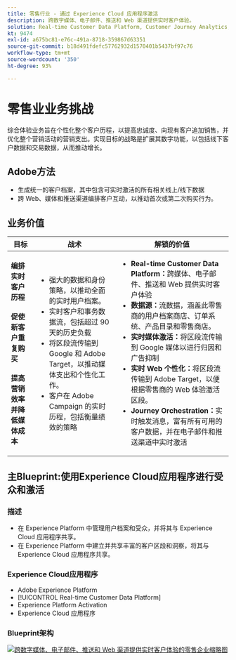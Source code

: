 ```yaml
---
title: 零售行业 - 通过 Experience Cloud 应用程序激活
description: 跨数字媒体、电子邮件、推送和 Web 渠道提供实时客户体验。
solution: Real-time Customer Data Platform, Customer Journey Analytics, Journey Orchestration, Campaign, Analytics, Target
kt: 9474
exl-id: a675bc81-e76c-491a-8718-359867d63351
source-git-commit: b18d491fdefc57762932d1570401b5437bf97c76
workflow-type: tm+mt
source-wordcount: '350'
ht-degree: 93%

---
```


# 零售业业务挑战

综合体验业务旨在个性化整个客户历程，以提高忠诚度、向现有客户追加销售，并优化整个营销活动的营销支出。实现目标的战略是扩展其数字功能，以包括线下客户数据和交易数据，从而推动增长。

## Adobe方法

* 生成统一的客户档案，其中包含可实时激活的所有相关线上/线下数据
* 跨 Web、媒体和推送渠道编排客户互动，以推动首次或第二次购买行为。

## 业务价值

| 目标 | 战术 | 解锁的价值 |
|---|---|---|
| **编排实时客户历程&#x200B;**<br></br>**促使新客户重复购买&#x200B;**<br></br>**提高营销效率并降低媒体成本**</ul> | <ul><li>强大的数据和身份策略，以推动全面的实时用户档案。</li><li>实时客户和事务数据流，包括超过 90 天的历史负载</li><li>将区段流传输到 Google 和 Adobe Target，以推动媒体支出和个性化工作。</li><li>客户在 Adobe Campaign 的实时历程，包括衡量绩效的策略</li></ul> | <ul><li><strong>Real-time Customer Data Platform：</strong>跨媒体、电子邮件、推送和 Web 提供实时客户体验</li><li><strong>数据源：</strong>流数据，涵盖此零售商的用户档案商店、订单系统、产品目录和零售商店。</li><li><strong>实时媒体激活：</strong>将区段流传输到 Google 媒体以进行归因和广告抑制</li><li><strong>实时 Web 个性化：</strong>将区段流传输到 Adobe Target，以便根据零售商的 Web 体验激活区段。</li><li><strong>Journey Orchestration：</strong>实时触发消息，富有所有可用的客户数据，并在电子邮件和推送渠道中实时激活</li></ul> |

## 主Blueprint:使用Experience Cloud应用程序进行受众和激活

### 描述

<ul><li>在 Experience Platform 中管理用户档案和受众，并将其与 Experience Cloud 应用程序共享。</li><li>在 Experience Platform 中建立并共享丰富的客户区段和洞察，将其与 Experience Cloud 应用程序共享。</li></ul>

### Experience Cloud应用程序

<ul><li>Adobe Experience Platform    </li><li>[!UICONTROL Real-time Customer Data Platform]</li><li>Experience Platform Activation</li><li>Experience Cloud 应用程序</li></ul>

### Blueprint架构

<a href="https://experienceleague.adobe.com/docs/blueprints-learn/architecture/audience-activation/platform-and-applications.html?lang=zh-Hans"><img alt="跨数字媒体、电子邮件、推送和 Web 渠道提供实时客户体验的零售企业缩略图" src="https://experienceleague.adobe.com/docs/blueprints-learn/assets/aep+apps_vertical.svg?lang=en"/></a>
